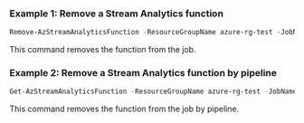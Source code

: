 ### Example 1: Remove a Stream Analytics function
```powershell
Remove-AzStreamAnalyticsFunction -ResourceGroupName azure-rg-test -JobName sajob-01-pwsh -Name function-01

```

This command removes the function from the job.

### Example 2: Remove a Stream Analytics function by pipeline
```powershell
Get-AzStreamAnalyticsFunction -ResourceGroupName azure-rg-test -JobName sajob-01-pwsh -Name function-02 | Remove-AzStreamAnalyticsFunction

```

This command removes the function from the job by pipeline.

